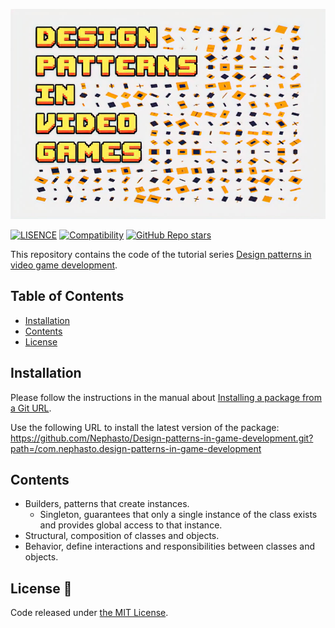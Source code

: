 [![# Design patterns in game development](./.github/images/card.jpg)](https://github.com/Nephasto/Design-patterns-in-game-development)

[![LISENCE](https://img.shields.io/github/license/Nephasto/Design-patterns-in-game-development?style=flat-square)](https://github.com/Nephasto/Design-patterns-in-game-development/blob/main/LICENSE)
[![Compatibility](https://img.shields.io/badge/-2020.3+-11191F?logo=Unity&style=flat-square)](https://unity3d.com/get-unity/download/archive)
[![GitHub Repo stars](https://img.shields.io/github/stars/Nephasto/Design-patterns-in-game-development?color=%23dca&label=%E2%AD%90&style=flat-square)](https://github.com/Nephasto/Design-patterns-in-game-development/stargazers)

This repository contains the code of the tutorial series [Design patterns in video game development](https://www.nephasto.com/blog/design-patterns.html).

## Table of Contents
- [Installation](https://github.com/Nephasto/Design-patterns-in-game-development#installation)
- [Contents](https://github.com/Nephasto/Design-patterns-in-game-development#contents)
- [License](https://github.com/Nephasto/Design-patterns-in-game-development#license-scroll)

## Installation
Please follow the instructions in the manual about [Installing a package from a Git URL](https://docs.unity3d.com/Manual/upm-ui-giturl.html). 

Use the following URL to install the latest version of the package:
https://github.com/Nephasto/Design-patterns-in-game-development.git?path=/com.nephasto.design-patterns-in-game-development

## Contents

* Builders, patterns that create instances.
  * Singleton, guarantees that only a single instance of the class exists and provides global access to that instance.
* Structural, composition of classes and objects.
* Behavior, define interactions and responsibilities between classes and objects.

## License :scroll:

Code released under [the MIT License](https://github.com/Nephasto/Design-patterns-in-game-development/blob/main/LICENSE).